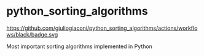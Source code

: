 # python_sorting_algorithms

https://github.com/giuliogiaconi/python_sorting_algorithms/actions/workflows/black/badge.svg

Most important sorting algorithms implemented in Python
